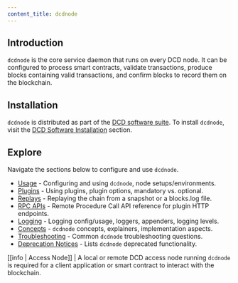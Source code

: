 ```yaml
---
content_title: dcdnode
---
```


## Introduction

`dcdnode` is the core service daemon that runs on every DCD node. It can be configured to process smart contracts, validate transactions, produce blocks containing valid transactions, and confirm blocks to record them on the blockchain.

## Installation

`dcdnode` is distributed as part of the [DCD software suite](https://github.com/DCD/dcd/blob/master/README.md). To install `dcdnode`, visit the [DCD Software Installation](../00_install/index.md) section.

## Explore

Navigate the sections below to configure and use `dcdnode`.

* [Usage](02_usage/index.md) - Configuring and using `dcdnode`, node setups/environments.
* [Plugins](03_plugins/index.md) - Using plugins, plugin options, mandatory vs. optional.
* [Replays](04_replays/index.md) - Replaying the chain from a snapshot or a blocks.log file.
* [RPC APIs](05_rpc_apis/index.md) - Remote Procedure Call API reference for plugin HTTP endpoints.
* [Logging](06_logging/index.md) - Logging config/usage, loggers, appenders, logging levels.
* [Concepts](07_concepts/index.md) - `dcdnode` concepts, explainers, implementation aspects.
* [Troubleshooting](08_troubleshooting/index.md) - Common `dcdnode` troubleshooting questions.
* [Deprecation Notices](https://github.com/DCD/dcd/issues/7597) - Lists `dcdnode` deprecated functionality.

[[info | Access Node]]
| A local or remote DCD access node running `dcdnode` is required for a client application or smart contract to interact with the blockchain.
